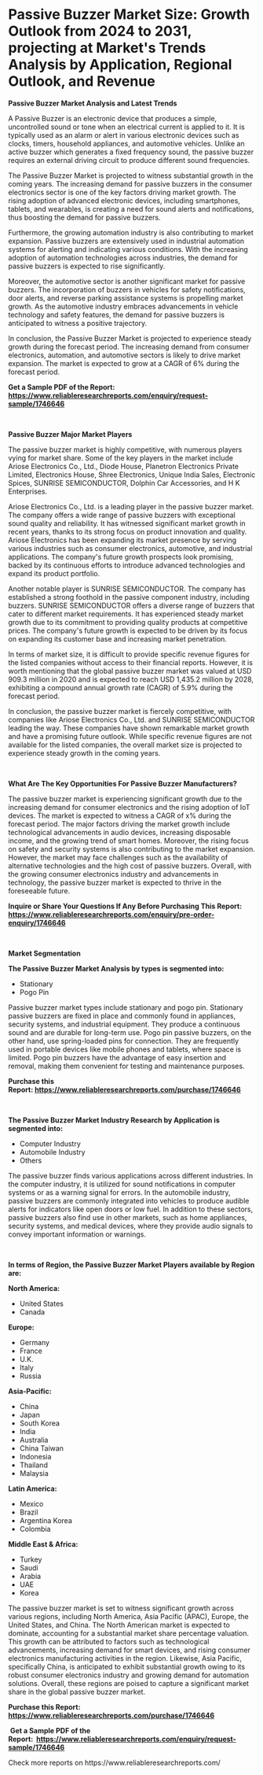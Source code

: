 <p><h1>Passive Buzzer Market Size: Growth Outlook from 2024 to 2031, projecting at Market's Trends Analysis by Application, Regional Outlook, and Revenue</h1></p><p><strong>Passive Buzzer Market Analysis and Latest Trends</strong></p>
<p><p>A Passive Buzzer is an electronic device that produces a simple, uncontrolled sound or tone when an electrical current is applied to it. It is typically used as an alarm or alert in various electronic devices such as clocks, timers, household appliances, and automotive vehicles. Unlike an active buzzer which generates a fixed frequency sound, the passive buzzer requires an external driving circuit to produce different sound frequencies.</p><p>The Passive Buzzer Market is projected to witness substantial growth in the coming years. The increasing demand for passive buzzers in the consumer electronics sector is one of the key factors driving market growth. The rising adoption of advanced electronic devices, including smartphones, tablets, and wearables, is creating a need for sound alerts and notifications, thus boosting the demand for passive buzzers.</p><p>Furthermore, the growing automation industry is also contributing to market expansion. Passive buzzers are extensively used in industrial automation systems for alerting and indicating various conditions. With the increasing adoption of automation technologies across industries, the demand for passive buzzers is expected to rise significantly.</p><p>Moreover, the automotive sector is another significant market for passive buzzers. The incorporation of buzzers in vehicles for safety notifications, door alerts, and reverse parking assistance systems is propelling market growth. As the automotive industry embraces advancements in vehicle technology and safety features, the demand for passive buzzers is anticipated to witness a positive trajectory.</p><p>In conclusion, the Passive Buzzer Market is projected to experience steady growth during the forecast period. The increasing demand from consumer electronics, automation, and automotive sectors is likely to drive market expansion. The market is expected to grow at a CAGR of 6% during the forecast period.</p></p>
<p><strong>Get a Sample PDF of the Report:&nbsp; <a href="https://www.reliableresearchreports.com/enquiry/request-sample/1746646">https://www.reliableresearchreports.com/enquiry/request-sample/1746646</a></strong></p>
<p>&nbsp;</p>
<p><strong>Passive Buzzer Major Market Players</strong></p>
<p><p>The passive buzzer market is highly competitive, with numerous players vying for market share. Some of the key players in the market include Ariose Electronics Co., Ltd., Diode House, Planetron Electronics Private Limited, Electronics House, Shree Electronics, Unique India Sales, Electronic Spices, SUNRISE SEMICONDUCTOR, Dolphin Car Accessories, and H K Enterprises.</p><p>Ariose Electronics Co., Ltd. is a leading player in the passive buzzer market. The company offers a wide range of passive buzzers with exceptional sound quality and reliability. It has witnessed significant market growth in recent years, thanks to its strong focus on product innovation and quality. Ariose Electronics has been expanding its market presence by serving various industries such as consumer electronics, automotive, and industrial applications. The company's future growth prospects look promising, backed by its continuous efforts to introduce advanced technologies and expand its product portfolio.</p><p>Another notable player is SUNRISE SEMICONDUCTOR. The company has established a strong foothold in the passive component industry, including buzzers. SUNRISE SEMICONDUCTOR offers a diverse range of buzzers that cater to different market requirements. It has experienced steady market growth due to its commitment to providing quality products at competitive prices. The company's future growth is expected to be driven by its focus on expanding its customer base and increasing market penetration.</p><p>In terms of market size, it is difficult to provide specific revenue figures for the listed companies without access to their financial reports. However, it is worth mentioning that the global passive buzzer market was valued at USD 909.3 million in 2020 and is expected to reach USD 1,435.2 million by 2028, exhibiting a compound annual growth rate (CAGR) of 5.9% during the forecast period.</p><p>In conclusion, the passive buzzer market is fiercely competitive, with companies like Ariose Electronics Co., Ltd. and SUNRISE SEMICONDUCTOR leading the way. These companies have shown remarkable market growth and have a promising future outlook. While specific revenue figures are not available for the listed companies, the overall market size is projected to experience steady growth in the coming years.</p></p>
<p>&nbsp;</p>
<p><strong>What Are The Key Opportunities For Passive Buzzer Manufacturers?</strong></p>
<p><p>The passive buzzer market is experiencing significant growth due to the increasing demand for consumer electronics and the rising adoption of IoT devices. The market is expected to witness a CAGR of x% during the forecast period. The major factors driving the market growth include technological advancements in audio devices, increasing disposable income, and the growing trend of smart homes. Moreover, the rising focus on safety and security systems is also contributing to the market expansion. However, the market may face challenges such as the availability of alternative technologies and the high cost of passive buzzers. Overall, with the growing consumer electronics industry and advancements in technology, the passive buzzer market is expected to thrive in the foreseeable future.</p></p>
<p><strong>Inquire or Share Your Questions If Any Before Purchasing This Report: <a href="https://www.reliableresearchreports.com/enquiry/pre-order-enquiry/1746646">https://www.reliableresearchreports.com/enquiry/pre-order-enquiry/1746646</a></strong></p>
<p>&nbsp;</p>
<p><strong>Market Segmentation</strong></p>
<p><strong>The Passive Buzzer Market Analysis by types is segmented into:</strong></p>
<p><ul><li>Stationary</li><li>Pogo Pin</li></ul></p>
<p><p>Passive buzzer market types include stationary and pogo pin. Stationary passive buzzers are fixed in place and commonly found in appliances, security systems, and industrial equipment. They produce a continuous sound and are durable for long-term use. Pogo pin passive buzzers, on the other hand, use spring-loaded pins for connection. They are frequently used in portable devices like mobile phones and tablets, where space is limited. Pogo pin buzzers have the advantage of easy insertion and removal, making them convenient for testing and maintenance purposes.</p></p>
<p><strong>Purchase this Report:&nbsp;<a href="https://www.reliableresearchreports.com/purchase/1746646">https://www.reliableresearchreports.com/purchase/1746646</a></strong></p>
<p>&nbsp;</p>
<p><strong>The Passive Buzzer Market Industry Research by Application is segmented into:</strong></p>
<p><ul><li>Computer Industry</li><li>Automobile Industry</li><li>Others</li></ul></p>
<p><p>The passive buzzer finds various applications across different industries. In the computer industry, it is utilized for sound notifications in computer systems or as a warning signal for errors. In the automobile industry, passive buzzers are commonly integrated into vehicles to produce audible alerts for indicators like open doors or low fuel. In addition to these sectors, passive buzzers also find use in other markets, such as home appliances, security systems, and medical devices, where they provide audio signals to convey important information or warnings.</p></p>
<p>&nbsp;</p>
<p><strong>In terms of Region, the Passive Buzzer Market Players available by Region are:</strong></p>
<p>
    <p> <strong> North America: </strong>
        <ul>
            <li>United States</li>
            <li>Canada</li>
        </ul>
        </p> 
    <p> <strong> Europe: </strong>
        <ul>
            <li>Germany</li>
            <li>France</li>
            <li>U.K.</li>
            <li>Italy</li>
            <li>Russia</li>
        </ul>
        </p> 
    <p> <strong> Asia-Pacific: </strong>
        <ul>
            <li>China</li>
            <li>Japan</li>
            <li>South Korea</li>
            <li>India</li>
            <li>Australia</li>
            <li>China Taiwan</li>
            <li>Indonesia</li>
            <li>Thailand</li>
            <li>Malaysia</li>
        </ul>
        </p> 
    <p> <strong> Latin America: </strong>
        <ul>
            <li>Mexico</li>
            <li>Brazil</li>
            <li>Argentina Korea</li>
            <li>Colombia</li>
        </ul>
        </p> 
    <p> <strong> Middle East & Africa: </strong>
        <ul>
            <li>Turkey</li>
            <li>Saudi</li>
            <li>Arabia</li>
            <li>UAE</li>
            <li>Korea</li>
        </ul>
    </p>
    </p>
<p><p>The passive buzzer market is set to witness significant growth across various regions, including North America, Asia Pacific (APAC), Europe, the United States, and China. The North American market is expected to dominate, accounting for a substantial market share percentage valuation. This growth can be attributed to factors such as technological advancements, increasing demand for smart devices, and rising consumer electronics manufacturing activities in the region. Likewise, Asia Pacific, specifically China, is anticipated to exhibit substantial growth owing to its robust consumer electronics industry and growing demand for automation solutions. Overall, these regions are poised to capture a significant market share in the global passive buzzer market.</p></p>
<p><strong>Purchase this Report: <a href="https://www.reliableresearchreports.com/purchase/1746646">https://www.reliableresearchreports.com/purchase/1746646</a></strong></p>
<p>&nbsp;<strong>Get a Sample PDF of the Report:&nbsp;&nbsp;<a href="https://www.reliableresearchreports.com/enquiry/request-sample/1746646">https://www.reliableresearchreports.com/enquiry/request-sample/1746646</a></strong></p>
<p><strong></strong></p>
<p>Check more reports on https://www.reliableresearchreports.com/</p>